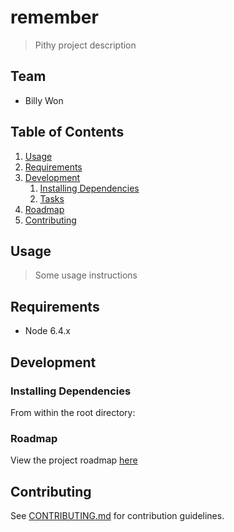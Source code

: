 # remember

> Pithy project description

## Team

  - Billy Won

## Table of Contents

1. [Usage](#Usage)
1. [Requirements](#requirements)
1. [Development](#development)
    1. [Installing Dependencies](#installing-dependencies)
    1. [Tasks](#tasks)
1. [Roadmap](#roadmap)
1. [Contributing](#contributing)

## Usage

> Some usage instructions

## Requirements

- Node 6.4.x

## Development

### Installing Dependencies

From within the root directory:



### Roadmap

View the project roadmap [here](LINK_TO_DOC)


## Contributing

See [CONTRIBUTING.md](CONTRIBUTING.md) for contribution guidelines.
